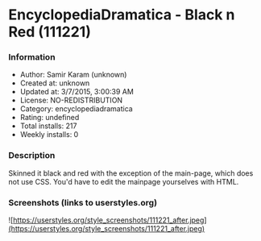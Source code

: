 # EncyclopediaDramatica - Black n Red (111221)

### Information
- Author: Samir Karam (unknown)
- Created at: unknown
- Updated at: 3/7/2015, 3:00:39 AM
- License: NO-REDISTRIBUTION
- Category: encyclopediadramatica
- Rating: undefined
- Total installs: 217
- Weekly installs: 0


### Description
Skinned it black and red with the exception of the main-page, which does not use CSS.
You'd have to edit the mainpage yourselves with HTML.


### Screenshots (links to userstyles.org)
![https://userstyles.org/style_screenshots/111221_after.jpeg](https://userstyles.org/style_screenshots/111221_after.jpeg)


